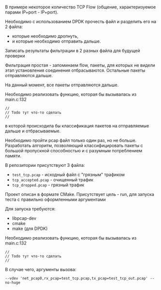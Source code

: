 В примере некоторое количество TCP Flow (общение, характеризуемое парами IP+port - IP+port).

Необходимо с использованием DPDK прочесть файл и разделить его на 2 файла:
* которые необходимо дропнуть,
* и которые необходимо отправить дальше.

Записать результаты фильтрации в 2 разных файла для будущей проверки

Фильтрация простая - запоминаем flow, пакеты, для которых не видели этап установления соединения отбрасываются.
Остальные пакеты отправляются дальше.

На данный момент, все пакеты отправляются дальше.

Необходимо реализовать функцию, которая бы вызывалась из main.c:132
```
//
// Todo тут что-то сделать
//
```
в которой происходила бы классификация пакетов на отправляемые дальше и отбрасываемые.

Необходимо пройти pcap файл только один раз, но не больше.
Разработать алгоритм, позволяющий классифицировать пакеты с большой пропускной способностью и с разумным
потреблением памяти.

В репозитории присутствуют 3 файла:
* `test_tcp.pcap` - исходный файл с "грязным" трафиком
* `tcp_accepted.pcap` - очищенный трафик
* `tcp_dropped.pcap` - грязный трафик

Проект описан в формате CMake. Присутствует цель - run, для запуска теста с правильно оформленными аргументами

Для запуска требуются:
* libpcap-dev
* cmake
* make (для DPDK)

Необходимо реализовать функцию, которая бы вызывалась из main.c:132
```
//
// Todo тут что-то сделать
//
```

В случае чего, аргументы вызова:
```
--vdev 'net_pcap0,rx_pcap=test_tcp.pcap,tx_pcap=test_tcp_out.pcap' --no-huge
```
